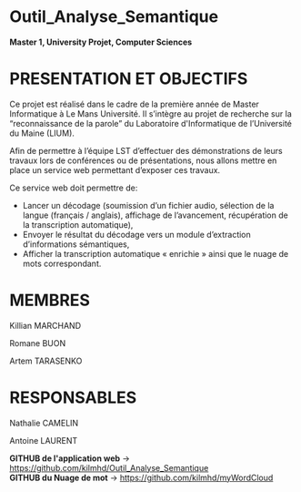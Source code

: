 # Outil_Analyse_Semantique
__Master 1, University Projet, Computer Sciences__

<h1>PRESENTATION ET OBJECTIFS</h1>
<p>Ce projet est réalisé dans le cadre de la première année de Master Informatique à Le Mans Université. 
Il s’intègre au projet de recherche sur la “reconnaissance de la parole” du Laboratoire d'Informatique de l’Université du Maine (LIUM).
</p>
<p>Afin de permettre à l’équipe LST d’effectuer des démonstrations de leurs travaux lors de conférences ou de présentations, nous allons mettre en place un service web permettant d’exposer ces travaux.

Ce service web doit permettre de: 
<ul>
<li> Lancer un décodage (soumission d’un fichier audio, sélection de la langue (français / anglais), affichage de l’avancement, récupération de la transcription automatique),</li>
<li> Envoyer le résultat du décodage vers un module d’extraction d’informations sémantiques,</li>
<li> Afficher la transcription automatique « enrichie » ainsi que le nuage de mots correspondant.</li>
</ul>
 </p>

<h1>MEMBRES</h1>
<p>Killian MARCHAND</p>
<p>Romane BUON</p>
<p>Artem TARASENKO</p>

<h1>RESPONSABLES</h1>
<p>Nathalie CAMELIN</p>
<p>Antoine LAURENT</p>

__GITHUB de l'application web__ -> https://github.com/kilmhd/Outil_Analyse_Semantique </br>
__GITHUB du Nuage de mot__ -> https://github.com/kilmhd/myWordCloud
